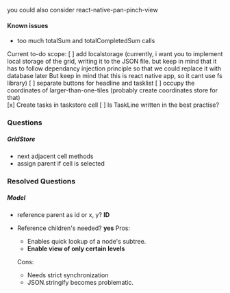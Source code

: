 you could also consider react-native-pan-pinch-view

#### Known issues

- too much totalSum and totalCompletedSum calls

Current to-do scope:
[ ] add localstorage (currently, i want you to implement local storage of the grid, writing it to the JSON file. but keep in mind that it has to follow dependancy injection principle so that we could replace it with database later
But keep in mind that this is react native app, so it cant use fs library)
[ ] separate buttons for headline and tasklist
[ ] occupy the coordinates of larger-than-one-tiles (probably create coordinates store for that)  
[x] Create tasks in taskstore cell
[ ] Is TaskLine written in the best practise?

### Questions

##### GridStore

- next adjacent cell methods
- assign parent if cell is selected

### Resolved Questions

##### Model

- reference parent as id or x, y? **ID**
- Reference children's needed? **yes**
  Pros:

  - Enables quick lookup of a node's subtree.
  - **Enable view of only certain levels**

  Cons:

  - Needs strict synchronization
  - JSON.stringify becomes problematic.
